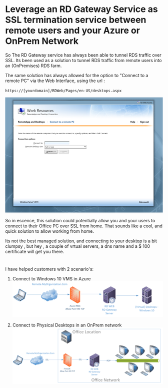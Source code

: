 # Leverage an RD Gateway Service as SSL termination service between remote users and your Azure or OnPrem Network

So The RD Gateway service has always been able to tunnel RDS traffic over SSL. Its been used as a solution to tunnel RDS traffic from remote users into an (OnPremises) RDS farm.

The same solution has always allowed for the option to "Connect to a remote PC" via the Web Interface, using the url :

`https://[yourdomain]/RDWeb/Pages/en-US/desktops.aspx` 

![Screenshot](https://raw.githubusercontent.com/verboompj/Networking/master/Pictures/53.PNG)

So in escence, this solution could potentially allow you and your users to connect to their Office PC over SSL from home.
That sounds like a cool, and quick solution to allow working from home.

Its not the best managed solution, and connecting to your desktop is a bit clumpsy , but hey , a couple of vrtual servers, a dns name and a $ 100 certificate will get you there.

# 

I have helped customers with 2 scenario's: 

1. Connect to Windows 10 VMS in Azure 
![Screenshot](https://raw.githubusercontent.com/verboompj/Networking/master/Pictures/50.png)

2. Connect to Physical Desktops in an OnPrem network
![Screenshot](https://raw.githubusercontent.com/verboompj/Networking/master/Pictures/51.png)

# 

